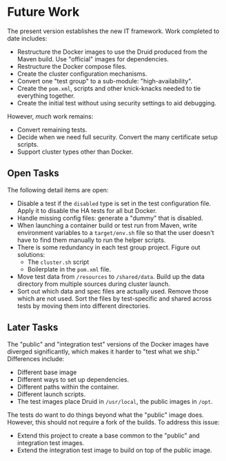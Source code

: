 <!--
  ~ Licensed to the Apache Software Foundation (ASF) under one
  ~ or more contributor license agreements.  See the NOTICE file
  ~ distributed with this work for additional information
  ~ regarding copyright ownership.  The ASF licenses this file
  ~ to you under the Apache License, Version 2.0 (the
  ~ "License"); you may not use this file except in compliance
  ~ with the License.  You may obtain a copy of the License at
  ~
  ~   http://www.apache.org/licenses/LICENSE-2.0
  ~
  ~ Unless required by applicable law or agreed to in writing,
  ~ software distributed under the License is distributed on an
  ~ "AS IS" BASIS, WITHOUT WARRANTIES OR CONDITIONS OF ANY
  ~ KIND, either express or implied.  See the License for the
  ~ specific language governing permissions and limitations
  ~ under the License.
  -->

# Future Work

The present version establishes the new IT framework. Work completed to
date includes:

* Restructure the Docker images to use the Druid produced from the
  Maven build. Use "official" images for dependencies.
* Restructure the Docker compose files.
* Create the cluster configuration mechanisms.
* Convert one "test group" to a sub-module: "high-availability".
* Create the `pom.xml`, scripts and other knick-knacks needed to tie
  everything together.
* Create the initial test without using security settings to aid
  debugging.

However, *much* work remains:

* Convert remaining tests.
* Decide when we need full security. Convert the many certificate
  setup scripts.
* Support cluster types other than Docker.

## Open Tasks

The following detail items are open:

* Disable a test if the `disabled` type is set in the test configuration
  file. Apply it to disable the HA tests for all but Docker.
* Handle missing config files: generate a "dummy" that is disabled.
* When launching a container build or test run from Maven, write
  environment variables to a `target/env.sh` file so that the user
  doesn't have to find them manually to run the helper scripts.
* There is some redundancy in each test group project. Figure out
  solutions:
  * The `cluster.sh` script
  * Boilerplate in the `pom.xml` file.
* Move test data from `/resources` to `/shared/data`. Build up the
  data directory from multiple sources during cluster launch.
* Sort out which data and spec files are actually used. Remove those
  which are not used. Sort the files by test-specific and shared
  across tests by moving them into different directories.

## Later Tasks

The "public" and "integration test" versions of the Docker images have diverged significantly,
which makes it harder to "test what we ship." Differences include:

* Different base image
* Different ways to set up dependencies.
* Different paths within the container.
* Different launch scripts.
* The test images place Druid in `/usr/local`, the public images in `/opt`.

The tests do want to do things beyond what the "public" image does. However, this should
not require a fork of the builds. To address this issue:

* Extend this project to create a base common to the "public" and integration test images.
* Extend the integration test image to build on top of the public image.
